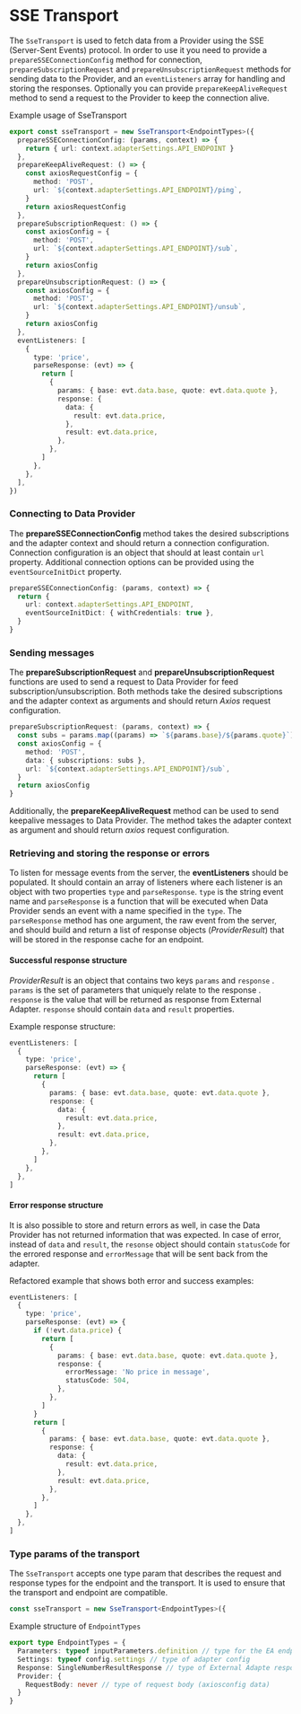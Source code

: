 # SSE Transport

The `SseTransport` is used to fetch data from a Provider using the SSE (Server-Sent Events) protocol. In order to use it you need to provide a `prepareSSEConnectionConfig` method for connection, `prepareSubscriptionRequest` and `prepareUnsubscriptionRequest` methods for sending data to the Provider, and an `eventListeners` array for handling and storing the responses. Optionally you can provide `prepareKeepAliveRequest` method to send a request to the Provider to keep the connection alive.

Example usage of SseTransport

```typescript
export const sseTransport = new SseTransport<EndpointTypes>({
  prepareSSEConnectionConfig: (params, context) => {
    return { url: context.adapterSettings.API_ENDPOINT }
  },
  prepareKeepAliveRequest: () => {
    const axiosRequestConfig = {
      method: 'POST',
      url: `${context.adapterSettings.API_ENDPOINT}/ping`,
    }
    return axiosRequestConfig
  },
  prepareSubscriptionRequest: () => {
    const axiosConfig = {
      method: 'POST',
      url: `${context.adapterSettings.API_ENDPOINT}/sub`,
    }
    return axiosConfig
  },
  prepareUnsubscriptionRequest: () => {
    const axiosConfig = {
      method: 'POST',
      url: `${context.adapterSettings.API_ENDPOINT}/unsub`,
    }
    return axiosConfig
  },
  eventListeners: [
    {
      type: 'price',
      parseResponse: (evt) => {
        return [
          {
            params: { base: evt.data.base, quote: evt.data.quote },
            response: {
              data: {
                result: evt.data.price,
              },
              result: evt.data.price,
            },
          },
        ]
      },
    },
  ],
})
```

### Connecting to Data Provider

The **prepareSSEConnectionConfig** method takes the desired subscriptions and the adapter context and should return a connection configuration.
Connection configuration is an object that should at least contain `url` property. Additional connection options can be provided using the `eventSourceInitDict` property.

```typescript
prepareSSEConnectionConfig: (params, context) => {
  return {
    url: context.adapterSettings.API_ENDPOINT,
    eventSourceInitDict: { withCredentials: true },
  }
}
```

### Sending messages

The **prepareSubscriptionRequest** and **prepareUnsubscriptionRequest** functions are used to send a request to Data Provider for feed subscription/unsubscription. Both methods take the desired subscriptions and the adapter context as arguments and should return _Axios_ request configuration.

```typescript
prepareSubscriptionRequest: (params, context) => {
  const subs = params.map((params) => `${params.base}/${params.quote}`).join(',')
  const axiosConfig = {
    method: 'POST',
    data: { subscriptions: subs },
    url: `${context.adapterSettings.API_ENDPOINT}/sub`,
  }
  return axiosConfig
}
```

Additionally, the **prepareKeepAliveRequest** method can be used to send keepalive messages to Data Provider. The method takes the adapter context as argument and should return _axios_ request configuration.

### Retrieving and storing the response or errors

To listen for message events from the server, the **eventListeners** should be populated. It should contain an array of listeners where each listener is an object with two properties `type` and `parseResponse`. `type` is the string event name and `parseResponse` is a function that will be executed when Data Provider sends an event with a name specified in the `type`.
The `parseResponse` method has one argument, the raw event from the server, and should build and return a list of response objects (_ProviderResult_) that will be stored in the response cache for an endpoint.

#### Successful response structure

_ProviderResult_ is an object that contains two keys `params` and `response` . `params` is the set of parameters that uniquely relate to the response . `response` is the value that will be returned as response from External Adapter. `response` should contain `data` and `result` properties.

Example response structure:

```typescript
eventListeners: [
  {
    type: 'price',
    parseResponse: (evt) => {
      return [
        {
          params: { base: evt.data.base, quote: evt.data.quote },
          response: {
            data: {
              result: evt.data.price,
            },
            result: evt.data.price,
          },
        },
      ]
    },
  },
]
```

#### Error response structure

It is also possible to store and return errors as well, in case the Data Provider has not returned information that was expected. In case of error, instead of `data` and `result`, the `resonse` object should contain `statusCode` for the errored response and `errorMessage` that will be sent back from the adapter.

Refactored example that shows both error and success examples:

```typescript
eventListeners: [
  {
    type: 'price',
    parseResponse: (evt) => {
      if (!evt.data.price) {
        return [
          {
            params: { base: evt.data.base, quote: evt.data.quote },
            response: {
              errorMessage: 'No price in message',
              statusCode: 504,
            },
          },
        ]
      }
      return [
        {
          params: { base: evt.data.base, quote: evt.data.quote },
          response: {
            data: {
              result: evt.data.price,
            },
            result: evt.data.price,
          },
        },
      ]
    },
  },
]
```

### Type params of the transport

The `SseTransport` accepts one type param that describes the request and response types for the endpoint and the transport. It is used to ensure that the transport and endpoint are compatible.

```typescript
const sseTransport = new SseTransport<EndpointTypes>({
```

Example structure of `EndpointTypes`

```typescript
export type EndpointTypes = {
  Parameters: typeof inputParameters.definition // type for the EA endpoint input parameters
  Settings: typeof config.settings // type of adapter config
  Response: SingleNumberResultResponse // type of External Adapte response. `SingleNumberResultResponse` is built in type that indicates that both `data` and `result` are numbers
  Provider: {
    RequestBody: never // type of request body (axiosconfig data)
  }
}
```
